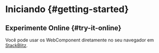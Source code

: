 # Iniciando {#getting-started}

## Experimente Online {#try-it-online}

Você pode usar os WebComponent diretamente no seu navegador em [StackBlitz](https://stackblitz.com/github/mozgbrasil/vitepress).
